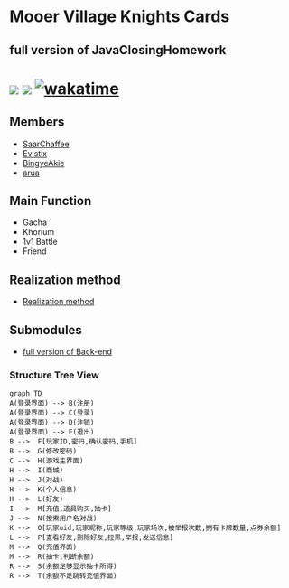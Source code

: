 # Mooer Village Knights Cards

## full version of JavaClosingHomework

<h1>

<a href="https://www.oracle.com/java/"><img src="https://img.shields.io/badge/JDK-1.8.0-red"/></a>
<a herf="https://www.microsoft.com/zh-cn/sql-server"><img src="https://img.shields.io/badge/DataBase-MSSQL-yellow"></a>
[![wakatime](https://wakatime.com/badge/github/SaarChaffee/MooerVillageKnightsCards.svg)](https://wakatime.com/badge/github/SaarChaffee/MooerVillageKnightsCards)
</h1>
<h2>

## Members

- [SaarChaffee](https://github.com/saarchaffee)
- [Evistix](https://gitee.com/Evistix)
- [BingyeAkie](https://gitee.com/BingyeAkie)
- [arua](https://gitee.com/arua)

## Main Function

- Gacha
- Khorium
- 1v1 Battle
- Friend

[comment]: <> (### Details please read documents[docs]&#40;docs/api.md&#41;)

## Realization method

- [Realization method](docs/EndIntroduction.md)

## Submodules

- [full version of Back-end](https://github.com/saarchaffee/JavaClosingHomework)

  </h2>

### Structure Tree View


```mermaid
graph TD
A(登录界面) --> B(注册)
A(登录界面) --> C(登录)
A(登录界面) --> D(注销)
A(登录界面) --> E(退出)
B -->  F[玩家ID,密码,确认密码,手机]
B -->  G(修改密码)
C -->  H(游戏主界面)
H -->  I(商城)
H -->  J(对战)
H -->  K(个人信息)
H -->  L(好友)
I -->  M[充值,道具购买,抽卡]
J -->  N(搜索用户名对战)
K -->  O[玩家uid,玩家昵称,玩家等级,玩家场次,被举报次数,拥有卡牌数量,点券余额]
L -->  P[查看好友,删除好友,拉黑,举报,发送信息]
M -->  Q(充值界面)
M -->  R(抽卡,判断余额)
R -->  S(余额足够显示抽卡所得)
R -->  T(余额不足跳转充值界面)
    
```